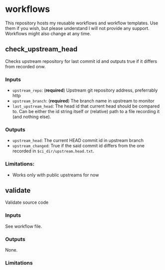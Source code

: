 # workflows
This repository hosts my reusable workflows and workflow templates. Use them if you wish, but please understand I will not provide any support. Workflows might also change at any time.
## check_upstream_head
Checks upstream repository for last commit id and outputs true if it differs from recorded onw.
### Inputs
- `upstream_repo`: (**required**) Upstream git repository address, preferrably http
- `upstream_branch`: (**required**) The branch name in upstream to monitor
- `last_upstream_head`: The head id that current head  should be compared to. Can be either the id string itself or (relative) path to a file recording it (and nothing else).
### Outputs
- `upstream_head`: The current HEAD commit id in upstream branch
- `upstream_changed`: True if the said commit id differs from the one recorded in `$ci_dir/upstream.head.txt`.
### Limitations:
- Works only with public upstreams for now
## validate
Validate source code
### Inputs
See workflow file.
### Outputs
None.
### Limitations
